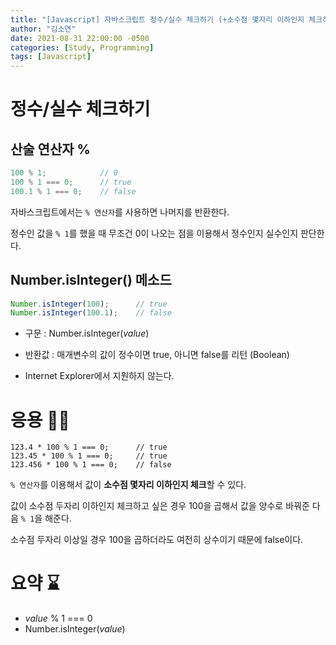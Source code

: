 ```yaml
---
title: "[Javascript] 자바스크립트 정수/실수 체크하기 (+소수점 몇자리 이하인지 체크하기)"
author: "김소연"
date: 2021-08-31 22:00:00 -0500
categories: [Study, Programming]
tags: [Javascript]
---
```



# 정수/실수 체크하기
## 산술 연산자 %

```javascript
100 % 1; 			// 0
100 % 1 === 0;		// true
100.1 % 1 === 0;	// false
```

자바스크립트에서는  `% 연산자`를 사용하면 나머지를 반환한다.

정수인 값을  `% 1`를 했을 때 무조건 0이 나오는 점을 이용해서 정수인지 실수인지 판단한다.



## Number.isInteger() 메소드 

```javascript
Number.isInteger(100);		// true
Number.isInteger(100.1);	// false
```

- 구문 : Number.isInteger(*value*)

* 반환값 : 매개변수의 값이 정수이면 true, 아니면 false를 리턴 (Boolean)

* Internet Explorer에서 지원하지 않는다.



# 응용 🏃‍♂️

```
123.4 * 100 % 1 === 0;		// true
123.45 * 100 % 1 === 0;		// true
123.456 * 100 % 1 === 0;	// false
```

`% 연산자`를 이용해서 값이 **소수점 몇자리 이하인지 체크**할 수 있다.

값이 소수점 두자리 이하인지 체크하고 싶은 경우 100을 곱해서 값을 양수로 바꿔준 다음 `% 1`을 해준다.

소수점 두자리 이상일 경우 100을 곱하더라도 여전히 상수이기 때문에 false이다.



# 요약 ⌛

- *value* % 1 === 0
- Number.isInteger(*value*)